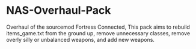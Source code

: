 # NAS-Overhaul-Pack
Overhaul of the sourcemod Fortress Connected, This pack aims to rebuild items_game.txt from the ground up, remove unnecessary classes, remove overly silly or unbalanced weapons, and add new weapons.
